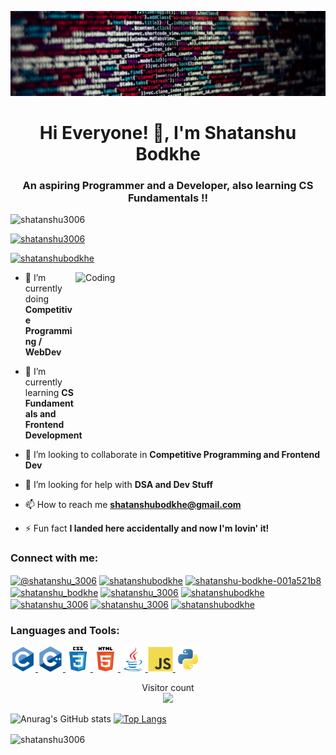 ![logo](https://github.com/shatanshu3006/shatanshu3006/blob/main/banner%20(2).png)
<h1 align="center">Hi Everyone! 👋, I'm Shatanshu Bodkhe</h1>
<h3 align="center">An aspiring Programmer and a Developer, also learning CS Fundamentals !!</h3>

<p align="left"> <img src="https://komarev.com/ghpvc/?username=shatanshu3006&label=Profile%20views&color=0e75b6&style=flat" alt="shatanshu3006" /> </p>

<p align="left"> <a href="https://github.com/ryo-ma/github-profile-trophy"><img width="800" src="https://github-profile-trophy.vercel.app/?username=shatanshu3006" alt="shatanshu3006" /></a> </p>

<p align="left"> <a href="https://twitter.com/shatanshubodkhe" target="blank"><img src="https://img.shields.io/twitter/follow/shatanshubodkhe?logo=twitter&style=for-the-badge" alt="shatanshubodkhe" /></a> </p>

<img align="right" alt="Coding" width="400" height="250" src="https://media4.giphy.com/media/zQinMHnDYiNnq/200w.webp?cid=ecf05e47dsu1zd4oaw88bva4i4nsgcqq4ba01rgb9o62tycl&rid=200w.webp&ct=g">

- 🔭 I’m currently doing **Competitive Programming / WebDev**

- 🌱 I’m currently learning **CS Fundamentals and Frontend Development**

- 👯 I’m looking to collaborate in **Competitive Programming and Frontend Dev**

- 🤝 I’m looking for help with **DSA and Dev Stuff**

- 📫 How to reach me **shatanshubodkhe@gmail.com**

- ⚡ Fun fact **I landed here accidentally and now I'm lovin' it!**


<h3 align="left">Connect with me:</h3>
<p align="left">
<a href="https://codepen.io/@shatanshu_3006" target="blank"><img align="center" src="https://raw.githubusercontent.com/rahuldkjain/github-profile-readme-generator/master/src/images/icons/Social/codepen.svg" alt="@shatanshu_3006" height="30" width="40" /></a>
<a href="https://twitter.com/shatanshubodkhe" target="blank"><img align="center" src="https://raw.githubusercontent.com/rahuldkjain/github-profile-readme-generator/master/src/images/icons/Social/twitter.svg" alt="shatanshubodkhe" height="30" width="40" /></a>
<a href="https://linkedin.com/in/shatanshu-bodkhe-001a521b8" target="blank"><img align="center" src="https://raw.githubusercontent.com/rahuldkjain/github-profile-readme-generator/master/src/images/icons/Social/linked-in-alt.svg" alt="shatanshu-bodkhe-001a521b8" height="30" width="40" /></a>
<a href="https://instagram.com/shatanshu_bodkhe" target="blank"><img align="center" src="https://raw.githubusercontent.com/rahuldkjain/github-profile-readme-generator/master/src/images/icons/Social/instagram.svg" alt="shatanshu_bodkhe" height="30" width="40" /></a>
<a href="https://www.codechef.com/users/shatanshu_3006" target="blank"><img align="center" src="https://cdn.jsdelivr.net/npm/simple-icons@3.1.0/icons/codechef.svg" alt="shatanshu_3006" height="30" width="40" /></a>
<a href="https://www.hackerrank.com/shatanshubodkhe" target="blank"><img align="center" src="https://raw.githubusercontent.com/rahuldkjain/github-profile-readme-generator/master/src/images/icons/Social/hackerrank.svg" alt="shatanshubodkhe" height="30" width="40" /></a>
<a href="https://codeforces.com/profile/shatanshu_3006" target="blank"><img align="center" src="https://raw.githubusercontent.com/rahuldkjain/github-profile-readme-generator/master/src/images/icons/Social/codeforces.svg" alt="shatanshu_3006" height="30" width="40" /></a>
<a href="https://www.leetcode.com/shatanshu_3006" target="blank"><img align="center" src="https://raw.githubusercontent.com/rahuldkjain/github-profile-readme-generator/master/src/images/icons/Social/leet-code.svg" alt="shatanshu_3006" height="30" width="40" /></a>
<a href="https://auth.geeksforgeeks.org/user/shatanshubodkhe" target="blank"><img align="center" src="https://raw.githubusercontent.com/rahuldkjain/github-profile-readme-generator/master/src/images/icons/Social/geeks-for-geeks.svg" alt="shatanshubodkhe" height="30" width="40" /></a>
</p>

<h3 align="left">Languages and Tools:</h3>
<p align="left"> <a href="https://www.cprogramming.com/" target="_blank" rel="noreferrer"> <img src="https://raw.githubusercontent.com/devicons/devicon/master/icons/c/c-original.svg" alt="c" width="40" height="40"/> </a> <a href="https://www.w3schools.com/cpp/" target="_blank" rel="noreferrer"> <img src="https://raw.githubusercontent.com/devicons/devicon/master/icons/cplusplus/cplusplus-original.svg" alt="cplusplus" width="40" height="40"/> </a> <a href="https://www.w3schools.com/css/" target="_blank" rel="noreferrer"> <img src="https://raw.githubusercontent.com/devicons/devicon/master/icons/css3/css3-original-wordmark.svg" alt="css3" width="40" height="40"/> </a> <a href="https://www.w3.org/html/" target="_blank" rel="noreferrer"> <img src="https://raw.githubusercontent.com/devicons/devicon/master/icons/html5/html5-original-wordmark.svg" alt="html5" width="40" height="40"/> </a> <a href="https://www.java.com" target="_blank" rel="noreferrer"> <img src="https://raw.githubusercontent.com/devicons/devicon/master/icons/java/java-original.svg" alt="java" width="40" height="40"/> </a> <a href="https://developer.mozilla.org/en-US/docs/Web/JavaScript" target="_blank" rel="noreferrer"> <img src="https://raw.githubusercontent.com/devicons/devicon/master/icons/javascript/javascript-original.svg" alt="javascript" width="40" height="40"/> </a> <a href="https://www.python.org" target="_blank" rel="noreferrer"> <img src="https://raw.githubusercontent.com/devicons/devicon/master/icons/python/python-original.svg" alt="python" width="40" height="40"/> </a> </p>

<p align="center"> 
  Visitor count<br>
  <img src="https://profile-counter.glitch.me/shatanshu3006/count.svg" />
</p>

![Anurag's GitHub stats](https://github-readme-stats.vercel.app/api?username=shatanshu3006&show_icons=true&theme=radical)
[![Top Langs](https://github-readme-stats.vercel.app/api/top-langs/?username=shatanshu3006&theme=radical)](https://github.com/anuraghazra/github-readme-stats)
<p><img align="center" src="https://github-readme-streak-stats.herokuapp.com/?user=shatanshu3006&theme=radical" alt="shatanshu3006" /></p>






<!--
**shatanshu3006/shatanshu3006** is a ✨ _special_ ✨ repository because its `README.md` (this file) appears on your GitHub profile.

Here are some ideas to get you started:

- 🔭 I’m currently doing ... Competitie Programming.
- 🌱 I’m currently learning ...Data Structures and CS Fundamentals.
- 👯 I’m looking to collaborate on ...
- 🤔 I’m looking for help with ...Competitive Programming and DSA, learning resources for the same.
- 💬 Ask me about ...
- 📫 How to reach me: ...E-mail: shatanshubodkhe@gmail.com , Twitter: @shatanshubodkhe
- 😄 Pronouns: ... He/Him.
- ⚡ Fun fact: ...I accidentally landed here and now love contributing!!
- ![GitHub Contributors Image](https://contrib.rocks/image?repo=shatanshu3006/SDE-Interview-Questions)

###Snake eating my contributions
![snake gif](https://github.com/shatanshu3006/shatanshu3006/blob/output/github-contribution-grid-snake.gif)
-->
